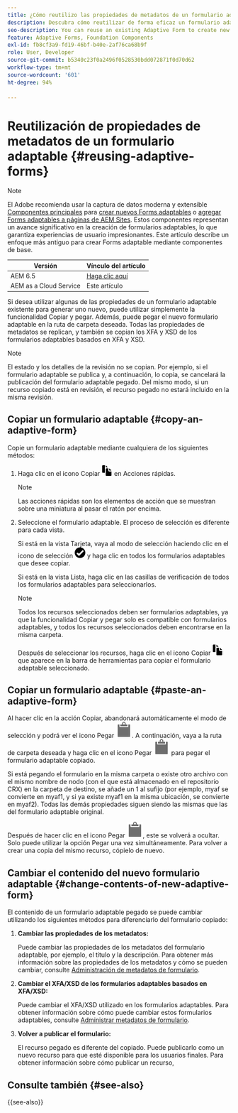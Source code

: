 ```yaml
---
title: ¿Cómo reutilizo las propiedades de metadatos de un formulario adaptable?
description: Descubra cómo reutilizar de forma eficaz un formulario adaptable existente para crear uno nuevo.
seo-description: You can reuse an existing Adaptive Form to create new Adaptive Forms.
feature: Adaptive Forms, Foundation Components
exl-id: fb8cf3a9-fd19-46bf-b40e-2af76ca68b9f
role: User, Developer
source-git-commit: b5340c23f0a2496f0528530bdd072871f0d70d62
workflow-type: tm+mt
source-wordcount: '601'
ht-degree: 94%

---
```


# Reutilización de propiedades de metadatos de un formulario adaptable {#reusing-adaptive-forms}

>[!NOTE]
>
> El Adobe recomienda usar la captura de datos moderna y extensible [Componentes principales](https://experienceleague.adobe.com/docs/experience-manager-core-components/using/adaptive-forms/introduction.html?lang=es) para [crear nuevos Forms adaptables](/help/forms/creating-adaptive-form-core-components.md) o [agregar Forms adaptables a páginas de AEM Sites](/help/forms/create-or-add-an-adaptive-form-to-aem-sites-page.md). Estos componentes representan un avance significativo en la creación de formularios adaptables, lo que garantiza experiencias de usuario impresionantes. Este artículo describe un enfoque más antiguo para crear Forms adaptable mediante componentes de base.


| Versión | Vínculo del artículo |
| -------- | ---------------------------- |
| AEM 6.5 | [Haga clic aquí](https://experienceleague.adobe.com/docs/experience-manager-65/forms/adaptive-forms-basic-authoring/reusing-adaptive-forms.html?lang=es) |
| AEM as a Cloud Service | Este artículo |

Si desea utilizar algunas de las propiedades de un formulario adaptable existente para generar uno nuevo, puede utilizar simplemente la funcionalidad Copiar y pegar. Además, puede pegar el nuevo formulario adaptable en la ruta de carpeta deseada. Todas las propiedades de metadatos se replican, y también se copian los XFA y XSD de los formularios adaptables basados en XFA y XSD.

>[!NOTE]
>
>El estado y los detalles de la revisión no se copian. Por ejemplo, si el formulario adaptable se publica y, a continuación, lo copia, se cancelará la publicación del formulario adaptable pegado. Del mismo modo, si un recurso copiado está en revisión, el recurso pegado no estará incluido en la misma revisión.

## Copiar un formulario adaptable {#copy-an-adaptive-form}

Copie un formulario adaptable mediante cualquiera de los siguientes métodos:

1. Haga clic en el icono Copiar ![aem6forms_copy](assets/aem6forms_copy.png) en Acciones rápidas.

   >[!NOTE]
   >
   >Las acciones rápidas son los elementos de acción que se muestran sobre una miniatura al pasar el ratón por encima.

1. Seleccione el formulario adaptable. El proceso de selección es diferente para cada vista.

   Si está en la vista Tarjeta, vaya al modo de selección haciendo clic en el icono de selección ![aem6forms_check-círculo](assets/aem6forms_check-circle.png) y haga clic en todos los formularios adaptables que desee copiar.

   Si está en la vista Lista, haga clic en las casillas de verificación de todos los formularios adaptables para seleccionarlos.

   >[!NOTE]
   >
   >Todos los recursos seleccionados deben ser formularios adaptables, ya que la funcionalidad Copiar y pegar solo es compatible con formularios adaptables, y todos los recursos seleccionados deben encontrarse en la misma carpeta.

   Después de seleccionar los recursos, haga clic en el icono Copiar ![aem6forms_copy](assets/aem6forms_copy.png) que aparece en la barra de herramientas para copiar el formulario adaptable seleccionado.

## Copiar un formulario adaptable {#paste-an-adaptive-form}

Al hacer clic en la acción Copiar, abandonará automáticamente el modo de selección y podrá ver el icono Pegar ![Pegar](assets/Smock_Paste_18_N.svg). A continuación, vaya a la ruta de carpeta deseada y haga clic en el icono Pegar ![Pegar](assets/Smock_Paste_18_N.svg) para pegar el formulario adaptable copiado.

Si está pegando el formulario en la misma carpeta o existe otro archivo con el mismo nombre de nodo (con el que está almacenado en el repositorio CRX) en la carpeta de destino, se añade un 1 al sufijo (por ejemplo, myaf se convierte en myaf1, y si ya existe myaf1 en la misma ubicación, se convierte en myaf2). Todas las demás propiedades siguen siendo las mismas que las del formulario adaptable original.

Después de hacer clic en el icono Pegar ![Pegar](assets/Smock_Paste_18_N.svg), este se volverá a ocultar. Solo puede utilizar la opción Pegar una vez simultáneamente. Para volver a crear una copia del mismo recurso, cópielo de nuevo.

## Cambiar el contenido del nuevo formulario adaptable {#change-contents-of-new-adaptive-form}

El contenido de un formulario adaptable pegado se puede cambiar utilizando los siguientes métodos para diferenciarlo del formulario copiado:

1. **Cambiar las propiedades de los metadatos:**

   Puede cambiar las propiedades de los metadatos del formulario adaptable, por ejemplo, el título y la descripción. Para obtener más información sobre las propiedades de los metadatos y cómo se pueden cambiar, consulte [Administración de metadatos de formulario](manage-form-metadata.md).

1. **Cambiar el XFA/XSD de los formularios adaptables basados en XFA/XSD:**

   Puede cambiar el XFA/XSD utilizado en los formularios adaptables. Para obtener información sobre cómo puede cambiar estos formularios adaptables, consulte [Administrar metadatos de formulario](manage-form-metadata.md).

1. **Volver a publicar el formulario:**

   El recurso pegado es diferente del copiado. Puede publicarlo como un nuevo recurso para que esté disponible para los usuarios finales. Para obtener información sobre cómo publicar un recurso, <!-- see [Publishing and unpublishing forms](publishing-unpublishing-forms.md) -->


## Consulte también {#see-also}

{{see-also}}